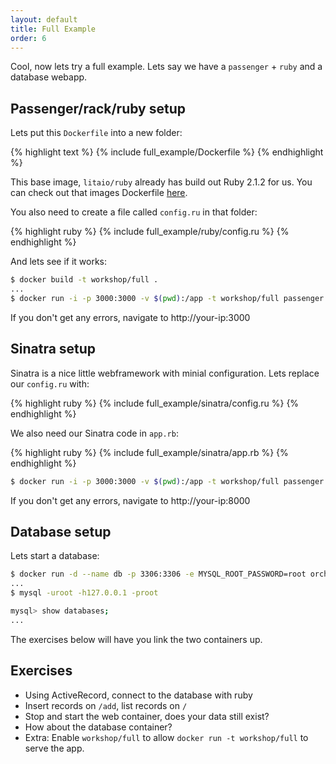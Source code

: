 ```yaml
---
layout: default
title: Full Example
order: 6
---
```


Cool, now lets try a full example. Lets say we have a `passenger` + `ruby` and a database webapp.

Passenger/rack/ruby setup
-------------------------

Lets put this `Dockerfile` into a new folder:

{% highlight text %}
{% include full_example/Dockerfile %}
{% endhighlight %}

This base image, `litaio/ruby` already has build out Ruby 2.1.2 for us. You can check out that images Dockerfile [here](https://github.com/litaio/dockerfiles/blob/master/ruby/Dockerfile).

You also need to create a file called `config.ru` in that folder:

{% highlight ruby %}
{% include full_example/ruby/config.ru %}
{% endhighlight %}

And lets see if it works:

```bash
$ docker build -t workshop/full .
...
$ docker run -i -p 3000:3000 -v $(pwd):/app -t workshop/full passenger start
```

If you don't get any errors, navigate to http://your-ip:3000

Sinatra setup
-------------

Sinatra is a nice little webframework with minial configuration. Lets replace our `config.ru` with:

{% highlight ruby %}
{% include full_example/sinatra/config.ru %}
{% endhighlight %}

We also need our Sinatra code in `app.rb`:

{% highlight ruby %}
{% include full_example/sinatra/app.rb %}
{% endhighlight %}

```bash
$ docker run -i -p 3000:3000 -v $(pwd):/app -t workshop/full passenger start
```

If you don't get any errors, navigate to http://your-ip:8000

Database setup
--------------
 
Lets start a database:

```bash
$ docker run -d --name db -p 3306:3306 -e MYSQL_ROOT_PASSWORD=root orchardup/mysql
...
$ mysql -uroot -h127.0.0.1 -proot

mysql> show databases;
...
```

The exercises below will have you link the two containers up.

Exercises
---------

 * Using ActiveRecord, connect to the database with ruby
 * Insert records on `/add`, list records on `/`
 * Stop and start the web container, does your data still exist?
  * How about the database container?
 * Extra: Enable `workshop/full` to allow `docker run -t workshop/full` to serve the app.
